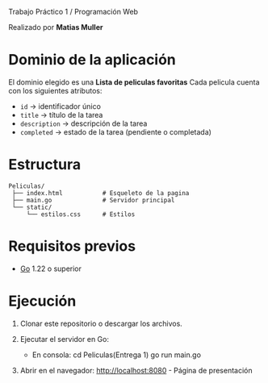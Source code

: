 Trabajo Práctico 1 / Programación Web

Realizado por **Matias Muller**

# Dominio de la aplicación

El dominio elegido es una **Lista de peliculas favoritas**
Cada pelicula cuenta con los siguientes atributos:

-   `id` → identificador único
-   `title` → título de la tarea
-   `description` → descripción de la tarea
-   `completed` → estado de la tarea (pendiente o completada)

# Estructura

    Peliculas/
     ├── index.html           # Esqueleto de la pagina
     ├── main.go              # Servidor principal
     └── static/
         └── estilos.css      # Estilos

# Requisitos previos

- [Go](https://go.dev/) 1.22 o superior   


# Ejecución

1) Clonar este repositorio o descargar los archivos.

2) Ejecutar el servidor en Go:

   - En consola:
     cd Peliculas(Entrega 1)
     go run main.go

3) Abrir en el navegador: [http://localhost:8080](http://localhost:8080) - Página de presentación
